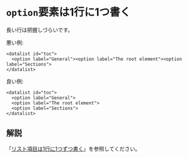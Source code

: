 # `option`要素は1行に1つ書く

長い行は把握しづらいです。

悪い例:

    <datalist id="toc">
      <option label="General"><option label="The root element"><option label="Sections">
    </datalist>

良い例:

    <datalist id="toc">
      <option label="General">
      <option label="The root element">
      <option label="Sections">
    </datalist>


## 解説

「[リスト項目は1行に1つずつ書く][1]」を参照してください。


[1]: write-one-list-item-per-line.ja.md
